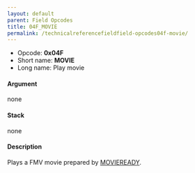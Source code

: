 ```yaml
---
layout: default
parent: Field Opcodes
title: 04F_MOVIE
permalink: /technicalreferencefieldfield-opcodes04f-movie/
---
```


-   Opcode: **0x04F**
-   Short name: **MOVIE**
-   Long name: Play movie

#### Argument

none

#### Stack

none

#### Description

Plays a FMV movie prepared by [MOVIEREADY](0A3_MOVIEREADY).
